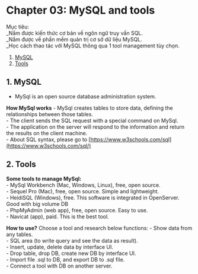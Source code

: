 # Chapter 03: MySQL and tools

Mục tiêu:<br>
_Nắm được kiến thức cơ bản về ngôn ngữ truy vấn SQL.<br>
_Nắm được về phần mềm quản trị cơ sở dữ liệu MySQL.<br>
_Học cách thao tác với MySQL thông qua 1 tool management tùy chọn.

1. [MySQL](#1-mysql)<br>
1. [Tools](#2-tools)<br>


## 1. MySQL
- MySql is an open source database administration system.

**How MySql works**
    - MySql creates tables to store data, defining the relationships between those tables.<br>
    - The client sends the SQL request with a special command on MySql.<br>
    - The application on the server will respond to the information and return the results on the client machine.<br>
    - About SQL syntax, please go to [https://www.w3schools.com/sql](https://www.w3schools.com/sql/)

## 2. Tools
**Some tools to manage MySql:**<br>
    - MySql Workbench (Mac, Windows, Linux), free, open source.<br>
    - Sequel Pro (Mac), free, open source. Simple and lightweight.<br>
    - HeidiSQL (Windows), free. This software is integrated in OpenServer. Good with big volume DB<br>
    - PhpMyAdmin (web app), free, open source. Easy to use.<br>
    - Navicat (app), paid. This is the best tool.<br>

**How to use?**
Choose a tool and research below functions:
    - Show data from any tables.<br>
    - SQL area (to write query and see the data as result).<br>
    - Insert, update, delete data by interface UI.<br>
    - Drop table, drop DB, create new DB by interface UI.<br>
    - Import file .sql to DB, and export DB to .sql file.<br>
    - Connect a tool with DB on another server.